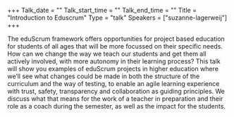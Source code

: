 +++
Talk_date = ""
Talk_start_time = ""
Talk_end_time = ""
Title = "Introduction to Eduscrum"
Type = "talk"
Speakers = ["suzanne-lagerweij"]
+++

The eduScrum framework offers opportunities for project based education for students of all ages that will be more focussed on their specific needs. How can we change the way we teach our students and get them all actively involved, with more autonomy in their learning process? This talk will show you examples of eduScrum projects in higher education where we’ll see what changes could be made in both the structure of the curriculum and the way of testing, to enable an agile learning experience with trust, safety, transparency and collaboration as guiding principles. We discuss what that means for the work of a teacher in preparation and their role as a coach during the semester, as well as the impact for the students.
